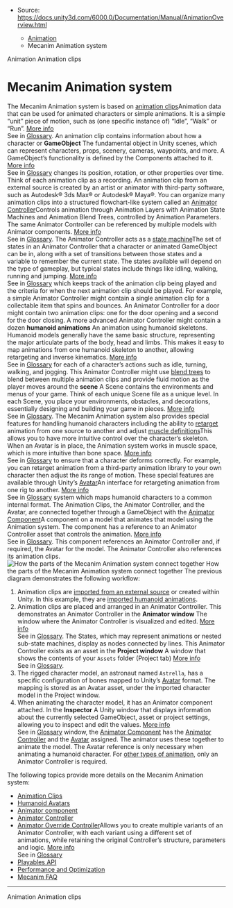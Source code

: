 * Source: https://docs.unity3d.com/6000.0/Documentation/Manual/AnimationOverview.html

  * [Animation](https://docs.unity3d.com/6000.0/Documentation/Manual/AnimationSection.html)
  * Mecanim Animation system


[](https://docs.unity3d.com/6000.0/Documentation/Manual/AnimationSection.html)
Animation
[](https://docs.unity3d.com/6000.0/Documentation/Manual/AnimationClips.html)
Animation clips
# Mecanim Animation system
The Mecanim Animation system is based on [animation clips](https://docs.unity3d.com/6000.0/Documentation/Manual/AnimationClips.html)Animation data that can be used for animated characters or simple animations. It is a simple “unit” piece of motion, such as (one specific instance of) “Idle”, “Walk” or “Run”. [More info](https://docs.unity3d.com/6000.0/Documentation/Manual/class-AnimationClip.html)  
See in [Glossary](https://docs.unity3d.com/6000.0/Documentation/Manual/Glossary.html#AnimationClip). An animation clip contains information about how a character or **GameObject** The fundamental object in Unity scenes, which can represent characters, props, scenery, cameras, waypoints, and more. A GameObject’s functionality is defined by the Components attached to it. [More info](https://docs.unity3d.com/6000.0/Documentation/Manual/class-GameObject.html)  
See in [Glossary](https://docs.unity3d.com/6000.0/Documentation/Manual/Glossary.html#GameObject) changes its position, rotation, or other properties over time. Think of each animation clip as a recording. An animation clip from an external source is created by an artist or animator with third-party software, such as Autodesk® 3ds Max® or Autodesk® Maya®.
You can organize many animation clips into a structured flowchart-like system called an [Animator Controller](https://docs.unity3d.com/6000.0/Documentation/Manual/class-AnimatorController.html)Controls animation through Animation Layers with Animation State Machines and Animation Blend Trees, controlled by Animation Parameters. The same Animator Controller can be referenced by multiple models with Animator components. [More info](https://docs.unity3d.com/6000.0/Documentation/Manual/class-AnimatorController.html)  
See in [Glossary](https://docs.unity3d.com/6000.0/Documentation/Manual/Glossary.html#AnimatorController). The Animator Controller acts as a [state machine](https://docs.unity3d.com/6000.0/Documentation/Manual/AnimationStateMachines.html)The set of states in an Animator Controller that a character or animated GameObject can be in, along with a set of transitions between those states and a variable to remember the current state. The states available will depend on the type of gameplay, but typical states include things like idling, walking, running and jumping. [More info](https://docs.unity3d.com/6000.0/Documentation/Manual/StateMachineBasics.html)  
See in [Glossary](https://docs.unity3d.com/6000.0/Documentation/Manual/Glossary.html#StateMachine) which keeps track of the animation clip being played and the criteria for when the next animation clip should be played.
For example, a simple Animator Controller might contain a single animation clip for a collectable item that spins and bounces. An Animator Controller for a door might contain two animation clips: one for the door opening and a second for the door closing.
A more advanced Animator Controller might contain a dozen **humanoid animations** An animation using humanoid skeletons. Humanoid models generally have the same basic structure, representing the major articulate parts of the body, head and limbs. This makes it easy to map animations from one humanoid skeleton to another, allowing retargeting and inverse kinematics. [More info](https://docs.unity3d.com/6000.0/Documentation/Manual/ConfiguringtheAvatar.html)  
See in [Glossary](https://docs.unity3d.com/6000.0/Documentation/Manual/Glossary.html#Humanoidanimation) for each of a character’s actions such as idle, turning, walking, and jogging. This Animator Controller might use [blend trees](https://docs.unity3d.com/6000.0/Documentation/Manual/class-BlendTree.html) to blend between multiple animation clips and provide fluid motion as the player moves around the **scene** A Scene contains the environments and menus of your game. Think of each unique Scene file as a unique level. In each Scene, you place your environments, obstacles, and decorations, essentially designing and building your game in pieces. [More info](https://docs.unity3d.com/6000.0/Documentation/Manual/CreatingScenes.html)  
See in [Glossary](https://docs.unity3d.com/6000.0/Documentation/Manual/Glossary.html#Scene).
The Mecanim Animation system also provides special features for handling humanoid characters including the ability to [retarget](https://docs.unity3d.com/6000.0/Documentation/Manual/Retargeting.html) animation from one source to another and adjust [muscle definitions](https://docs.unity3d.com/6000.0/Documentation/Manual/MuscleDefinitions.html)This allows you to have more intuitive control over the character’s skeleton. When an Avatar is in place, the Animation system works in muscle space, which is more intuitive than bone space. [More info](https://docs.unity3d.com/6000.0/Documentation/Manual/MuscleDefinitions.html)  
See in [Glossary](https://docs.unity3d.com/6000.0/Documentation/Manual/Glossary.html#Muscledefinition) to ensure that a character deforms correctly. For example, you can retarget animation from a third-party animation library to your own character then adjust the its range of motion. These special features are available through Unity’s [Avatar](https://docs.unity3d.com/6000.0/Documentation/Manual/AvatarCreationandSetup.html)An interface for retargeting animation from one rig to another. [More info](https://docs.unity3d.com/6000.0/Documentation/Manual/ConfiguringtheAvatar.html)  
See in [Glossary](https://docs.unity3d.com/6000.0/Documentation/Manual/Glossary.html#Avatar) system which maps humanoid characters to a common internal format.
The Animation Clips, the Animator Controller, and the Avatar, are connected together through a GameObject with the [Animator Component](https://docs.unity3d.com/6000.0/Documentation/Manual/class-Animator.html)A component on a model that animates that model using the Animation system. The component has a reference to an Animator Controller asset that controls the animation. [More info](https://docs.unity3d.com/6000.0/Documentation/Manual/class-AnimatorController.html)  
See in [Glossary](https://docs.unity3d.com/6000.0/Documentation/Manual/Glossary.html#AnimatorComponent). This component references an Animator Controller and, if required, the Avatar for the model. The Animator Controller also references its animation clips.
![How the parts of the Mecanim Animation system connect together](https://docs.unity3d.com/6000.0/Documentation/uploads/Main/MecanimHowItFitsTogether.jpg) How the parts of the Mecanim Animation system connect together
The previous diagram demonstrates the following workflow:
  1. Animation clips are [imported from an external source](https://docs.unity3d.com/6000.0/Documentation/Manual/class-AnimationClip.html) or created within Unity. In this example, they are [imported humanoid animations](https://docs.unity3d.com/6000.0/Documentation/Manual/ConfiguringtheAvatar.html).
  2. Animation clips are placed and arranged in an Animator Controller. This demonstrates an Animator Controller in the **Animator window** The window where the Animator Controller is visualized and edited. [More info](https://docs.unity3d.com/6000.0/Documentation/Manual/AnimatorWindow.html)  
See in [Glossary](https://docs.unity3d.com/6000.0/Documentation/Manual/Glossary.html#AnimatorWindow). The States, which may represent animations or nested sub-state machines, display as nodes connected by lines. This Animator Controller exists as an asset in the **Project window** A window that shows the contents of your `Assets` folder (Project tab) [More info](https://docs.unity3d.com/6000.0/Documentation/Manual/ProjectView.html)  
See in [Glossary](https://docs.unity3d.com/6000.0/Documentation/Manual/Glossary.html#Projectwindow).
  3. The rigged character model, an astronaut named `Astrella`, has a specific configuration of bones mapped to Unity’s [Avatar](https://docs.unity3d.com/6000.0/Documentation/Manual/class-Avatar.html) format. The mapping is stored as an Avatar asset, under the imported character model in the Project window.
  4. When animating the character model, it has an Animator component attached. In the **Inspector** A Unity window that displays information about the currently selected GameObject, asset or project settings, allowing you to inspect and edit the values. [More info](https://docs.unity3d.com/6000.0/Documentation/Manual/UsingTheInspector.html)  
See in [Glossary](https://docs.unity3d.com/6000.0/Documentation/Manual/Glossary.html#Inspector) window, the [Animator Component](https://docs.unity3d.com/6000.0/Documentation/Manual/class-Animator.html) has the [Animator Controller](https://docs.unity3d.com/6000.0/Documentation/Manual/class-AnimatorController.html) and the [Avatar](https://docs.unity3d.com/6000.0/Documentation/Manual/class-Avatar.html) assigned. The animator uses these together to animate the model. The Avatar reference is only necessary when animating a humanoid character. For [other types of animation](https://docs.unity3d.com/6000.0/Documentation/Manual/GenericAnimations.html), only an Animator Controller is required.


The following topics provide more details on the Mecanim Animation system:
  * [Animation Clips](https://docs.unity3d.com/6000.0/Documentation/Manual/AnimationClips.html)
  * [Humanoid Avatars](https://docs.unity3d.com/6000.0/Documentation/Manual/AvatarCreationandSetup.html)
  * [Animator component](https://docs.unity3d.com/6000.0/Documentation/Manual/class-Animator.html)
  * [Animator Controller](https://docs.unity3d.com/6000.0/Documentation/Manual/class-AnimatorController.html)
  * [Animator Override Controller](https://docs.unity3d.com/6000.0/Documentation/Manual/AnimatorOverrideController.html)Allows you to create multiple variants of an Animator Controller, with each variant using a different set of animations, while retaining the original Controller’s structure, parameters and logic. [More info](https://docs.unity3d.com/6000.0/Documentation/Manual/AnimatorOverrideController.html)  
See in [Glossary](https://docs.unity3d.com/6000.0/Documentation/Manual/Glossary.html#AnimatorOverrideController)
  * [Playables API](https://docs.unity3d.com/6000.0/Documentation/Manual/Playables.html)
  * [Performance and Optimization](https://docs.unity3d.com/6000.0/Documentation/Manual/MecanimPeformanceandOptimization.html)
  * [Mecanim FAQ](https://docs.unity3d.com/6000.0/Documentation/Manual/MecanimFAQ.html)


* * *
[](https://docs.unity3d.com/6000.0/Documentation/Manual/AnimationSection.html)
Animation
[](https://docs.unity3d.com/6000.0/Documentation/Manual/AnimationClips.html)
Animation clips
